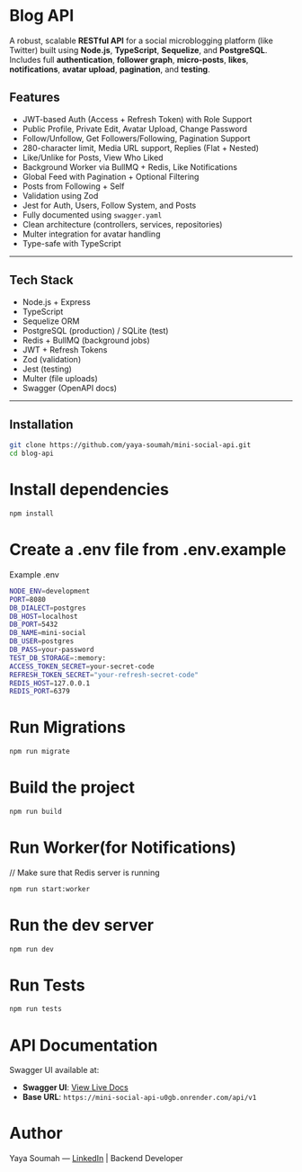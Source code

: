 # Blog API

A robust, scalable **RESTful API** for a social microblogging platform (like Twitter) built using **Node.js**, **TypeScript**, **Sequelize**, and **PostgreSQL**. Includes full **authentication**, **follower graph**, **micro-posts**, **likes**, **notifications**, **avatar upload**, **pagination**, and **testing**.

## Features

- JWT-based Auth (Access + Refresh Token) with Role Support
- Public Profile, Private Edit, Avatar Upload, Change Password
- Follow/Unfollow, Get Followers/Following, Pagination Support
- 280-character limit, Media URL support, Replies (Flat + Nested)
- Like/Unlike for Posts, View Who Liked
- Background Worker via BullMQ + Redis, Like Notifications
- Global Feed with Pagination + Optional Filtering
- Posts from Following + Self
- Validation using Zod
- Jest for Auth, Users, Follow System, and Posts
- Fully documented using `swagger.yaml`
- Clean architecture (controllers, services, repositories)
- Multer integration for avatar handling
- Type-safe with TypeScript

---

## Tech Stack

- Node.js + Express
- TypeScript
- Sequelize ORM
- PostgreSQL (production) / SQLite (test)
- Redis + BullMQ (background jobs)
- JWT + Refresh Tokens
- Zod (validation)
- Jest (testing)
- Multer (file uploads)
- Swagger (OpenAPI docs)

---

## Installation

```bash
git clone https://github.com/yaya-soumah/mini-social-api.git
cd blog-api
```

# Install dependencies

```bash
npm install
```

# Create a .env file from .env.example

Example .env

```bash
NODE_ENV=development
PORT=8080
DB_DIALECT=postgres
DB_HOST=localhost
DB_PORT=5432
DB_NAME=mini-social
DB_USER=postgres
DB_PASS=your-password
TEST_DB_STORAGE=:memory:
ACCESS_TOKEN_SECRET=your-secret-code
REFRESH_TOKEN_SECRET="your-refresh-secret-code"
REDIS_HOST=127.0.0.1
REDIS_PORT=6379
```

# Run Migrations

```bash
npm run migrate
```

# Build the project

```bash
npm run build
```

# Run Worker(for Notifications)

// Make sure that Redis server is running

```bash
npm run start:worker
```

# Run the dev server

```bash
npm run dev
```

# Run Tests

```bash
npm run tests
```

# API Documentation

Swagger UI available at:

- **Swagger UI**: [View Live Docs](https://mini-social-api-u0gb.onrender.com/api-docs)
- **Base URL**: `https://mini-social-api-u0gb.onrender.com/api/v1`

# Author

Yaya Soumah — [LinkedIn](www.linkedin.com/in/yaya-soumah-11b75b1b9) | Backend Developer
